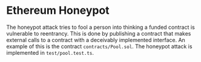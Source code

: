 # Ethereum Honeypot

The honeypot attack tries to fool a person into thinking a funded contract is vulnerable to reentrancy.
This is done by publishing a contract that makes external calls to a contract with a deceivably implemented interface.
An example of this is the contract `contracts/Pool.sol`. The honeypot attack is implemented in `test/pool.test.ts`.